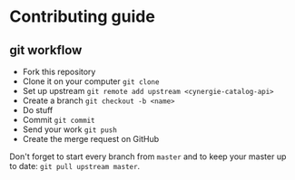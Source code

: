 # Contributing guide

## git workflow

* Fork this repository
* Clone it on your computer `git clone`
* Set up upstream `git remote add upstream <cynergie-catalog-api>`
* Create a branch `git checkout -b <name>`
* Do stuff
* Commit `git commit`
* Send your work `git push`
* Create the merge request on GitHub

Don't forget to start every branch from `master` and to keep your master up to date: `git pull upstream master`.
